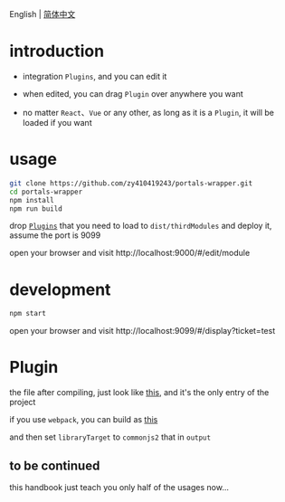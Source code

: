 English | [简体中文](./README-zh_CN.md)

# introduction

- integration `Plugins`, and you can edit it

- when edited, you can drag `Plugin` over anywhere you want

- no matter `React`、`Vue` or any other, as long as it is a `Plugin`, it will be loaded if you want

# usage

``` bash
git clone https://github.com/zy410419243/portals-wrapper.git
cd portals-wrapper
npm install
npm run build
```

drop [`Plugins`](#Plugin) that you need to load to `dist/thirdModules` and deploy it, assume the port is 9099
  
open your browser and visit http://localhost:9000/#/edit/module

# development

``` bash
npm start
```
  
open your browser and visit http://localhost:9099/#/display?ticket=test

# Plugin

the file after compiling, just look like [this](./docs/plugins/demo-compile.js), and it's the only entry of the project
  
if you use `webpack`, you can build as [this](./docs/plugins/demo.js)

and then set `libraryTarget` to `commonjs2` that in `output`

## to be continued

this handbook just teach you only half of the usages now...